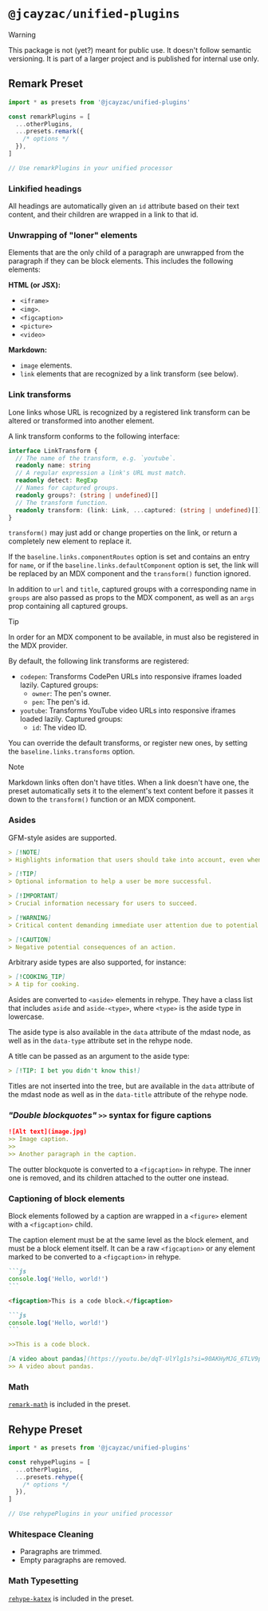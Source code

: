 # `@jcayzac/unified-plugins`

> [!WARNING]
> This package is not (yet?) meant for public use.
> It doesn't follow semantic versioning. It is part of a larger project and is published for internal use only.

## Remark Preset

```ts
import * as presets from '@jcayzac/unified-plugins'

const remarkPlugins = [
  ...otherPlugins,
  ...presets.remark({
    /* options */
  }),
]

// Use remarkPlugins in your unified processor
```

### Linkified headings

All headings are automatically given an `id` attribute based on their text content, and their children are wrapped in a link to that id.

### Unwrapping of "loner" elements

Elements that are the only child of a paragraph are unwrapped from the paragraph if they can be block elements. This includes the following elements:

**HTML (or JSX):**

* `<iframe>`
* `<img>`.
* `<figcaption>`
* `<picture>`
* `<video>`

**Markdown:**

* `image` elements.
* `link` elements that are recognized by a link transform (see below).

### Link transforms

Lone links whose URL is recognized by a registered link transform can be altered or transformed into another element.

A link transform conforms to the following interface:

```ts
interface LinkTransform {
  // The name of the transform, e.g. `youtube`.
  readonly name: string
  // A regular expression a link's URL must match.
  readonly detect: RegExp
  // Names for captured groups.
  readonly groups?: (string | undefined)[]
  // The transform function.
  readonly transform: (link: Link, ...captured: (string | undefined)[]) => Parent | undefined
}
```

`transform()` may just add or change properties on the link, or return a completely new element to replace it.

If the `baseline.links.componentRoutes` option is set and contains an entry for `name`, or if the `baseline.links.defaultComponent` option is set, the link will be replaced by an MDX component and the `transform()` function ignored.

In addition to `url` and `title`, captured groups with a corresponding name in `groups` are also passed as props to the MDX component, as well as an `args` prop containing all captured groups.

> [!TIP]
> In order for an MDX component to be available, in must also be registered in the MDX provider.

By default, the following link transforms are registered:

* `codepen`: Transforms CodePen URLs into responsive iframes loaded lazily.
Captured groups:
  * `owner`: The pen's owner.
  * `pen`: The pen's id.
* `youtube`: Transforms YouTube video URLs into responsive iframes loaded lazily.
Captured groups:
  * `id`: The video ID.

You can override the default transforms, or register new ones, by setting the `baseline.links.transforms` option.

> [!NOTE]
> Markdown links often don't have titles. When a link doesn't have one, the preset automatically sets it to the element's text content before it passes it down to the `transform()` function or an MDX component.

### Asides

GFM-style asides are supported.

```md
> [!NOTE]  
> Highlights information that users should take into account, even when skimming.

> [!TIP]
> Optional information to help a user be more successful.

> [!IMPORTANT]  
> Crucial information necessary for users to succeed.

> [!WARNING]  
> Critical content demanding immediate user attention due to potential risks.

> [!CAUTION]
> Negative potential consequences of an action.
```

Arbitrary aside types are also supported, for instance:

```md
> [!COOKING_TIP]
> A tip for cooking.
```

Asides are converted to `<aside>` elements in rehype. They have a class list that includes `aside` and `aside-<type>`, where `<type>` is the aside type in lowercase.

The aside type is also available in the `data` attribute of the mdast node, as well as in the `data-type` attribute set in the rehype node.

A title can be passed as an argument to the aside type:

```md
> [!TIP: I bet you didn't know this!]
```

Titles are not inserted into the tree, but are available in the `data` attribute of the mdast node as well as in the `data-title` attribute of the rehype node.

### _"Double blockquotes"_ `>>` syntax for figure captions

```md
![Alt text](image.jpg)
>> Image caption.
>>
>> Another paragraph in the caption.
```

The outter blockquote is converted to a `<figcaption>` in rehype. The inner one is removed, and its children attached to the outter one instead.

### Captioning of block elements

Block elements followed by a caption are wrapped in a `<figure>` element with a `<figcaption>` child.

The caption element must be at the same level as the block element, and must be a block element itself. It can be a raw `<figcaption>` or any element marked to be converted to a `<figcaption>` in rehype.

````md
```js
console.log('Hello, world!')
```

<figcaption>This is a code block.</figcaption>
````

````md
```js
console.log('Hello, world!')
```

>>This is a code block.
````

```md
[A video about pandas](https://youtu.be/dqT-UlYlg1s?si=90AKHyMJG_6TLV9p)
>> A video about pandas.
```

### Math

[`remark-math`](https://github.com/remarkjs/remark-math) is included in the preset.

## Rehype Preset

```ts
import * as presets from '@jcayzac/unified-plugins'

const rehypePlugins = [
  ...otherPlugins,
  ...presets.rehype({
    /* options */
  }),
]

// Use rehypePlugins in your unified processor
```

### Whitespace Cleaning

* Paragraphs are trimmed.
* Empty paragraphs are removed.

### Math Typesetting

[`rehype-katex`](https://github.com/remarkjs/remark-math/tree/main/packages/rehype-katex#rehype-katex) is included in the preset.
